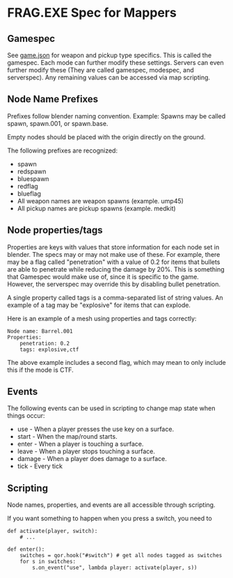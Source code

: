 # FRAG.EXE Spec for Mappers

## Gamespec

See [game.json](https://github.com/flipcoder/FRAG.EXE/blob/master/bin/mods/FRAG.EXE/data/game.json) for weapon and
pickup type specifics. This is called the gamespec.  Each mode can further modify these settings.  Servers
can even further modify these (They are called gamespec, modespec, and serverspec).  Any remaining values can
be accessed via map scripting.

## Node Name Prefixes

Prefixes follow blender naming convention.
Example: Spawns may be called spawn, spawn.001, or spawn.base.

Empty nodes should be placed with the origin directly on the ground.

The following prefixes are recognized:

- spawn
- redspawn
- bluespawn
- redflag
- blueflag
- All weapon names are weapon spawns (example. ump45)
- All pickup names are pickup spawns (example. medkit)

## Node properties/tags

Properties are keys with values that store  information for each node set in blender.
The specs may or may not make use of these.
For example, there may be a flag called "penetration" with a value of
0.2 for items that bullets are able to penetrate while reducing the damage by 20%.
This is something that Gamespec would make use of, since it is specific to the game.
However, the serverspec may override this by disabling bullet penetration.

A single property called tags is a comma-separated list of string values.
An example of a tag may be "explosive" for items that can explode.

Here is an example of a mesh using properties and tags correctly:

```
Node name: Barrel.001
Properties:
    penetration: 0.2
    tags: explosive,ctf
```

The above example includes a second flag, which may mean to only include this
if the mode is CTF.

## Events

The following events can be used in scripting to change map state when things occur:

- use - When a player presses the use key on a surface.
- start - When the map/round starts.
- enter - When a player is touching a surface.
- leave - When a player stops touching a surface.
- damage - When a player does damage to a surface.
- tick - Every tick

## Scripting

Node names, properties, and events are all accessible through scripting.

If you want something to happen when you press a switch, you need to

```
def activate(player, switch):
    # ...

def enter():
    switches = qor.hook("#switch") # get all nodes tagged as switches
    for s in switches:
        s.on_event("use", lambda player: activate(player, s))
```

